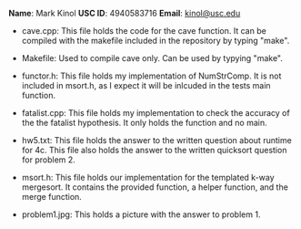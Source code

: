 **Name**: Mark Kinol
**USC ID**: 4940583716
**Email**: kinol@usc.edu

- cave.cpp:
This file holds the code for the cave function. It can be compiled with the
makefile included in the repository by typing "make".

- Makefile:
Used to compile cave only. Can be used by typying "make".

- functor.h:
This file holds my implementation of NumStrComp. It is not included in 
msort.h, as I expect it will be inlcuded in the tests main function.

- fatalist.cpp:
This file holds my implementation to check the accuracy of the the fatalist 
hypothesis. It only holds the function and no main. 

- hw5.txt:
This file holds the answer to the written question about runtime for 4c. 
This file also holds the answer to the written quicksort question for problem 2.

- msort.h:
This file holds our implementation for the templated k-way mergesort. It
contains the provided function, a helper function, and the merge function.

- problem1.jpg:
This holds a picture with the answer to problem 1.
